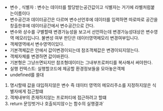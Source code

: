 * 변수 , 식별자 : 변수는 데이터를 할당받는공간값이고 식별자는 거기에 라벨처럼붙는이름이다
* 변수공간과 데이터공간은 다르며 변수선언후에 데이터를 입력하면 따로따로 공간을창출한후에 데이터공간에서 변수공간으로 간다.
* 변수와 상수를 구별할때 변경가능성을 보고서 선언하는데 변경가능성대상은 변수영역 메모리입니다. 불변성 여부 판단은 데이터영역메모리 변경여부입니다.
* 객체영역에서 변수영역이있다. 
* 기본객체값은 안에서 값이변경이되는데 참조객체값은 변경이되지않는다.
* 객체자체를 변경하면 값이바뀐다.
*  기본형은 그냥쓰면되지만 참조형데이터는 그내부프로퍼티를 복사해서  써야한다.
* 실행 컨텍스트: 실행할코드에 제공할 환경정보들을 모아놓은객체
* undefined를  쓸대
1. 명시할때 값을 대입하지않은 변수 즉 데이터 영역의 메모리주소를 지정하지않은 식별자에게 접근할떄
2. 객체내부의 존재하지않는 프로퍼티에 접근하려고 할떄
3. return 문잉벗거나 호출되지않ㅇ는 함수의 실행결과`